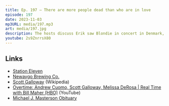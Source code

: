 ```yaml
---
title: Ep. 197 – There are more people dead than who are in love
episode: 197
date: 2023-11-03
mp3URL: media/197.mp3
art: media/197.jpg
description: The hosts discuss Erik saw Blondie in concert in Denmark, saw some synchronized swimmers, and got COVID (again),  Station Eleven miniseries, the freezing of the Great Lakes, Erik met a listener, Dennis went fishing and saw a blues band, and they pay tribute to their friend Mike Masterson, including Dennis dressing up as a marijuana plant for Halloween, and Mike playing drums of fire. RIP, Big Mike.
youtube: 2s9ZnrrsX80
---
```


## Links

- [Station Eleven](https://en.wikipedia.org/wiki/Station_Eleven_(miniseries))
- [Newaygo Brewing Co.](http://newaygobrewing.com/)
- [Scott Galloway](https://en.wikipedia.org/wiki/Scott_Galloway_(professor)) (Wikipedia)
- [Overtime: Andrew Cuomo, Scott Galloway, Melissa DeRosa | Real Time with Bill Maher (HBO)](https://www.youtube.com/watch?v=QQApZhXLcic) (YouTube)
- [Michael J. Masterson Obituary](https://www.pioneertribune.com/articles/michael-j-masterson/)
